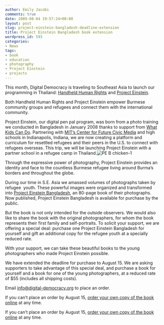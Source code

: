 ```yaml
---
author: Emily Jacobi
comments: true
date: 2009-08-04 19:57:24+00:00
layout: post
slug: project-einstein-bangladesh-deadline-extension
title: Project Einstein Bangladesh book extension
wordpress_id: 593
categories:
- News
tags:
- book
- education
- photography
- Project Einstein
- projects
---
```


This month, Digital Democracy is traveling to Southeast Asia to launch our programming in Thailand: [Handheld Human Rights](http://www.netsquared.org/projects/handheld-human-rights) and [Project Einstein](http://www.dtwo.org/programming/).

Both Handheld Human Rights and Project Einstein empower Burmese community groups and refugees and connect them with the international community.

Project Einstein, our digital pen pal program, was born from a photo training we conducted in Bangladesh in January 2008 thanks to support from [What Kids Can Do](http://www.whatkidscando.org/). Partnering with [MITʼs Center for Future Civic Media](http://civic.mit.edu/) and high schools in Indianapolis, Indiana, we are now creating a platform and curriculum for resettled refugees and their peers in the U.S. to connect with refugees overseas. This trip, we will be launching Project Einstein with a partner school in a refugee camp in Thailand.![PE B chicken-1](https://s3.amazonaws.com/digidem-www/wp-content/uploads/2009/08/PE-B-chicken-1.jpg)

Through the expressive power of photography, Project Einstein provides an identity and face to the countless Burmese refugee living around Burma’s borders and throughout the globe.

During our time in S.E. Asia we amassed volumes of photographs taken by refugee  youth. These powerful images were organized and transformed into [Project Einstein Bangladesh](http://issuu.com/markb/docs/project_einstein_bangladesh_book3), an 80-page book of their photographs. Now published, Project Einstein Bangladesh is available for purchase by the public.

But the book is not only intended for the outside observers. We would also like to share the book with the original photographers, for whom the book represents their first family and self-portraits. To solicit your support, we are offering a special deal: purchase one Project Einstein Bangladesh for yourself and gift an additional copy for the refugee youth at a specially reduced rate.

With your support, we can take these beautiful books to the young photographers who made Project Einstein possible.

We have extended the deadline for purchase to August 15. We are asking supporters to take advantage of this special deal, and purchase a book for yourself and a book for one of the young photographers, at a reduced rate of $55 (includes all shipping costs).

Email info@digital-democracy.org to place an order.

If you can’t place an order by August 15, [order your own copy of the book online][7] at any time. 


 [7]: http://www.blurb.com/bookstore/detail/376198/?utm_source=badge&utm_medium=banner&utm_content=280x160
If you can’t place an order by August 15, [order your own copy of the book online](http://www.blurb.com/bookstore/detail/376198/?utm_source=badge&utm_medium=banner&utm_content=280x160) at any time.
